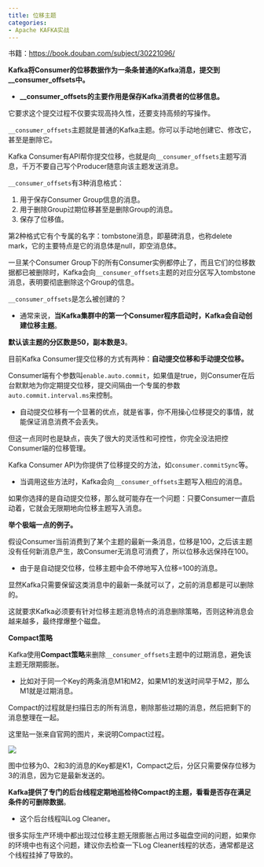 ```yaml
---
title: 位移主题
categories: 
- Apache KAFKA实战
---
```


书籍：https://book.douban.com/subject/30221096/

**Kafka将Consumer的位移数据作为一条条普通的Kafka消息，提交到__consumer_offsets中。**

* **__consumer_offsets的主要作用是保存Kafka消费者的位移信息。**

它要求这个提交过程不仅要实现高持久性，还要支持高频的写操作。

`__consumer_offsets`主题就是普通的Kafka主题。你可以手动地创建它、修改它，甚至是删除它。

Kafka Consumer有API帮你提交位移，也就是向`__consumer_offsets`主题写消息，千万不要自己写个Producer随意向该主题发送消息。

`__consumer_offsets`有3种消息格式：

1. 用于保存Consumer Group信息的消息。
2. 用于删除Group过期位移甚至是删除Group的消息。
3. 保存了位移值。

第2种格式它有个专属的名字：tombstone消息，即墓碑消息，也称delete mark，它的主要特点是它的消息体是null，即空消息体。

一旦某个Consumer Group下的所有Consumer实例都停止了，而且它们的位移数据都已被删除时，Kafka会向`__consumer_offsets`主题的对应分区写入tombstone消息，表明要彻底删除这个Group的信息。

`__consumer_offsets`是怎么被创建的？

* 通常来说，**当Kafka集群中的第一个Consumer程序启动时，Kafka会自动创建位移主题**。

**默认该主题的分区数是50，副本数是3**。

目前Kafka Consumer提交位移的方式有两种：**自动提交位移和手动提交位移。**

Consumer端有个参数叫`enable.auto.commit`，如果值是true，则Consumer在后台默默地为你定期提交位移，提交间隔由一个专属的参数`auto.commit.interval.ms`来控制。

* 自动提交位移有一个显著的优点，就是省事，你不用操心位移提交的事情，就能保证消息消费不会丢失。

但这一点同时也是缺点，丧失了很大的灵活性和可控性，你完全没法把控Consumer端的位移管理。

Kafka Consumer API为你提供了位移提交的方法，如`consumer.commitSync`等。

* 当调用这些方法时，Kafka会向`__consumer_offsets`主题写入相应的消息。

如果你选择的是自动提交位移，那么就可能存在一个问题：只要Consumer一直启动着，它就会无限期地向位移主题写入消息。

**举个极端一点的例子。**

假设Consumer当前消费到了某个主题的最新一条消息，位移是100，之后该主题没有任何新消息产生，故Consumer无消息可消费了，所以位移永远保持在100。

* 由于是自动提交位移，位移主题中会不停地写入位移=100的消息。

显然Kafka只需要保留这类消息中的最新一条就可以了，之前的消息都是可以删除的。

这就要求Kafka必须要有针对位移主题消息特点的消息删除策略，否则这种消息会越来越多，最终撑爆整个磁盘。

**Compact策略**

Kafka使用**Compact策略**来删除`__consumer_offsets`主题中的过期消息，避免该主题无限期膨胀。

* 比如对于同一个Key的两条消息M1和M2，如果M1的发送时间早于M2，那么M1就是过期消息。

Compact的过程就是扫描日志的所有消息，剔除那些过期的消息，然后把剩下的消息整理在一起。

这里贴一张来自官网的图片，来说明Compact过程。

<img src="https://img-blog.csdnimg.cn/531c59bd687048ce9a3c269edc7a49d8.png"/>

图中位移为0、2和3的消息的Key都是K1，Compact之后，分区只需要保存位移为3的消息，因为它是最新发送的。

**Kafka提供了专门的后台线程定期地巡检待Compact的主题，看看是否存在满足条件的可删除数据**。

* 这个后台线程叫Log Cleaner。

很多实际生产环境中都出现过位移主题无限膨胀占用过多磁盘空间的问题，如果你的环境中也有这个问题，建议你去检查一下Log Cleaner线程的状态，通常都是这个线程挂掉了导致的。